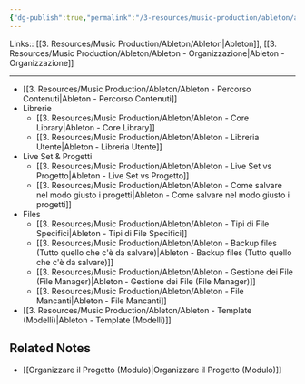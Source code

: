 ```yaml
---
{"dg-publish":true,"permalink":"/3-resources/music-production/ableton/ableton-organizzazione/","tags":["note"]}
---
```


Links:: [[3. Resources/Music Production/Ableton/Ableton\|Ableton]], [[3. Resources/Music Production/Ableton/Ableton - Organizzazione\|Ableton - Organizzazione]]

---

- [[3. Resources/Music Production/Ableton/Ableton - Percorso Contenuti\|Ableton - Percorso Contenuti]]
- Librerie
	- [[3. Resources/Music Production/Ableton/Ableton - Core Library\|Ableton - Core Library]]
	- [[3. Resources/Music Production/Ableton/Ableton - Libreria Utente\|Ableton - Libreria Utente]]
- Live Set & Progetti
	- [[3. Resources/Music Production/Ableton/Ableton - Live Set vs Progetto\|Ableton - Live Set vs Progetto]]
	- [[3. Resources/Music Production/Ableton/Ableton - Come salvare nel modo giusto i progetti\|Ableton - Come salvare nel modo giusto i progetti]]
- Files
	- [[3. Resources/Music Production/Ableton/Ableton - Tipi di File Specifici\|Ableton - Tipi di File Specifici]]
	- [[3. Resources/Music Production/Ableton/Ableton - Backup files (Tutto quello che c'è da salvare)\|Ableton - Backup files (Tutto quello che c'è da salvare)]]
	- [[3. Resources/Music Production/Ableton/Ableton - Gestione dei File (File Manager)\|Ableton - Gestione dei File (File Manager)]]
	- [[3. Resources/Music Production/Ableton/Ableton - File Mancanti\|Ableton - File Mancanti]]
- [[3. Resources/Music Production/Ableton/Ableton - Template (Modelli)\|Ableton - Template (Modelli)]]


## Related Notes

- [[Organizzare il Progetto (Modulo)\|Organizzare il Progetto (Modulo)]]

